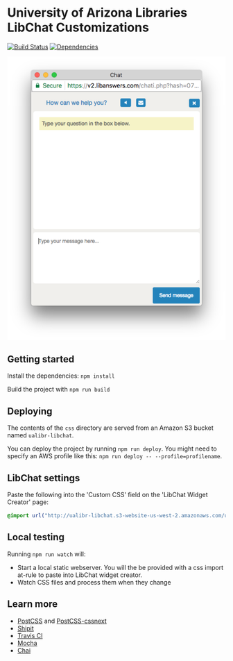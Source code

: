 # University of Arizona Libraries LibChat Customizations

[![Build Status](https://travis-ci.org/ualibraries/ual-libchat.svg?branch=master)](https://travis-ci.org/ualibraries/ual-libchat)
[![Dependencies](https://david-dm.org/ualibraries/ual-libchat.svg)](https://david-dm.org/ualibraries/ual-libchat)

![Screenshot](screenshot.png)

## Getting started

Install the dependencies: `npm install`

Build the project with `npm run build`

## Deploying

The contents of the `css` directory are served from an Amazon S3 bucket named `ualibr-libchat`.

You can deploy the project by running `npm run deploy`. You might need to specify an AWS profile
like this: `npm run deploy -- --profile=profilename`.

## LibChat settings

Paste the following into the 'Custom CSS' field on the 'LibChat Widget Creator' page:

```css
@import url("http://ualibr-libchat.s3-website-us-west-2.amazonaws.com/ual-libchat.css");
```

## Local testing

Running `npm run watch` will:

* Start a local static webserver.
You will the be provided with a css import at-rule to paste into LibChat widget creator.
* Watch CSS files and process them when they change

## Learn more

* [PostCSS](http://postcss.org/) and [PostCSS-cssnext](http://cssnext.io/)
* [Shipit](https://github.com/shipitjs/shipit)
* [Travis CI](https://travis-ci.org/)
* [Mocha](http://mochajs.org/)
* [Chai](http://chaijs.com/)
